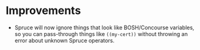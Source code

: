 # Improvements

- Spruce will now ignore things that look like BOSH/Concourse
  variables, so you can pass-through things like `((my-cert))`
  without throwing an error about unknown Spruce operators.
